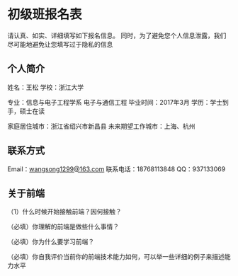 # 初级班报名表

请认真、如实、详细填写如下报名信息。
同时，为了避免您个人信息泄露，我们尽可能地避免让您填写过于隐私的信息

## 个人简介

  姓名：王松
  学校：浙江大学
  
  专业：信息与电子工程学系 电子与通信工程
  毕业时间：2017年3月
  学历：学士到手，硕士在读
  
  家庭居住城市：浙江省绍兴市新昌县
  未来期望工作城市：上海、杭州

## 联系方式

  Email：wangsong1299@163.com
  联系电话：18768113848
  QQ：937133069

## 关于前端

（1）什么时候开始接触前端？因何接触？

（必填）你理解的前端是做些什么事情？

（必填）你为什么要学习前端？

（必填）你自我评价当前你的前端技术能力如何，可以举一些详细的例子来描述能力水平
